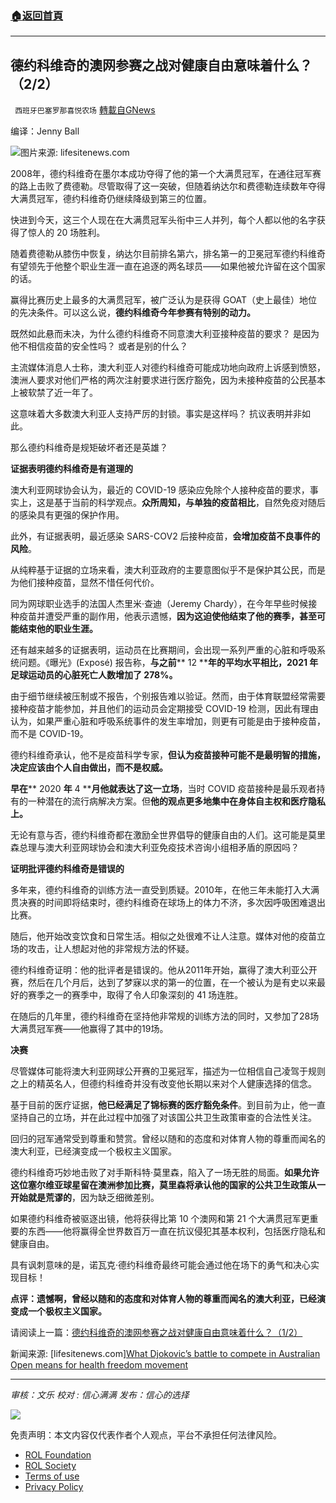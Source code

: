 ###  [:house:返回首頁](https://github.com/ourhimalayas/txt)
---


## 德约科维奇的澳网参赛之战对健康自由意味着什么？（2/2）
` 西班牙巴塞罗那喜悦农场` [轉載自GNews](https://gnews.org/zh-hans/1856520/)

编译：Jenny Ball

![](https://assets.gnews.org/wp-content/uploads/2022/01/image-1008.png)图片来源: lifesitenews.com

2008年，德约科维奇在墨尔本成功夺得了他的第一个大满贯冠军，在通往冠军赛的路上击败了费德勒。尽管取得了这一突破，但随着纳达尔和费德勒连续数年夺得大满贯冠军，德约科维奇仍继续降级到第三的位置。

快进到今天，这三个人现在在大满贯冠军头衔中三人并列，每个人都以他的名字获得了惊人的 20 场胜利。

随着费德勒从膝伤中恢复，纳达尔目前排名第六，排名第一的卫冕冠军德约科维奇有望领先于他整个职业生涯一直在追逐的两名球员——如果他被允许留在这个国家的话。

赢得比赛历史上最多的大满贯冠军，被广泛认为是获得 GOAT（史上最佳）地位的先决条件。可以这么说，**德约科维奇今年参赛有特别的动力。**

既然如此悬而未决，为什么德约科维奇不同意澳大利亚接种疫苗的要求？ 是因为他不相信疫苗的安全性吗？ 或者是别的什么？

主流媒体消息人士称，澳大利亚人对德约科维奇可能成功地向政府上诉感到愤怒，澳洲人要求对他们严格的两次注射要求进行医疗豁免，因为未接种疫苗的公民基本上被软禁了近一年了。

这意味着大多数澳大利亚人支持严厉的封锁。事实是这样吗？ 抗议表明并非如此。

那么德约科维奇是规矩破坏者还是英雄？

**证据表明德约科维奇是有道理的**

澳大利亚网球协会认为，最近的 COVID-19 感染应免除个人接种疫苗的要求，事实上，这是基于当前的科学观点。**众所周知，与单独的疫苗相比**，自然免疫对随后的感染具有更强的保护作用。

此外，有证据表明，最近感染 SARS-COV2 后接种疫苗，**会增加疫苗不良事件的风险**。

从纯粹基于证据的立场来看，澳大利亚政府的主要意图似乎不是保护其公民，而是为他们接种疫苗，显然不惜任何代价。

同为网球职业选手的法国人杰里米·查迪（Jeremy Chardy），在今年早些时候接种疫苗并遭受严重的副作用，他表示遗憾，**因为这迫使他结束了他的赛季，甚至可能结束他的职业生涯。**

还有越来越多的证据表明，运动员在比赛期间，会出现一系列严重的心脏和呼吸系统问题。《曝光》(Exposé) 报告称，**与之前**** 12 ****年的平均水平相比，****2021 ****年足球运动员的心脏死亡人数增加了**** 278%****。**

由于细节继续被压制或不报告，个别报告难以验证。然而，由于体育联盟经常需要接种疫苗才能参加，并且他们的运动员会定期接受 COVID-19 检测，因此有理由认为，如果严重心脏和呼吸系统事件的发生率增加，则更有可能是由于接种疫苗，而不是 COVID-19。

德约科维奇承认，他不是疫苗科学专家，**但认为疫苗接种可能不是最明智的措施，决定应该由个人自由做出，而不是权威。**

**早在**** 2020 ****年**** 4 ****月他就表达了这一立场**，当时 COVID 疫苗接种是最乐观者持有的一种潜在的流行病解决方案。但**他的观点更多地集中在身体自主权和医疗隐私上。**

无论有意与否，德约科维奇都在激励全世界倡导的健康自由的人们。这可能是莫里森总理与澳大利亚网球协会和澳大利亚免疫技术咨询小组相矛盾的原因吗？

**证明批评德约科维奇是错误的**

多年来，德约科维奇的训练方法一直受到质疑。2010年，在他三年未能打入大满贯决赛的时间即将结束时，德约科维奇在球场上的体力不济，多次因呼吸困难退出比赛。

随后，他开始改变饮食和日常生活。相似之处很难不让人注意。媒体对他的疫苗立场的攻击，让人想起对他的非常规方法的怀疑。

德约科维奇证明：他的批评者是错误的。他从2011年开始，赢得了澳大利亚公开赛，然后在几个月后，达到了梦寐以求的第一的位置，在一个被认为是有史以来最好的赛季之一的赛季中，取得了令人印象深刻的 41 场连胜。

在随后的几年里，德约科维奇在坚持他非常规的训练方法的同时，又参加了28场大满贯冠军赛——他赢得了其中的19场。

**决赛**

尽管媒体可能将澳大利亚网球公开赛的卫冕冠军，描述为一位相信自己凌驾于规则之上的精英名人，但德约科维奇并没有改变他长期以来对个人健康选择的信念。

基于目前的医疗证据，**他已经满足了锦标赛的医疗豁免条件**。到目前为止，他一直坚持自己的立场，并在此过程中加强了对该国公共卫生政策审查的合法性关注。

回归的冠军通常受到尊重和赞赏。曾经以随和的态度和对体育人物的尊重而闻名的澳大利亚，已经演变成一个极权主义国家。

德约科维奇巧妙地击败了对手斯科特·莫里森，陷入了一场无胜的局面。**如果允许这位塞尔维亚球星留在澳洲参加比赛，莫里森将承认他的国家的公共卫生政策从一开始就是荒谬的**，因为缺乏细微差别。

如果德约科维奇被驱逐出镜，他将获得比第 10 个澳网和第 21 个大满贯冠军更重要的东西——他将赢得全世界数百万一直在抗议侵犯其基本权利，包括医疗隐私和健康自由。

具有讽刺意味的是，诺瓦克·德约科维奇最终可能会通过他在场下的勇气和决心实现目标！

**点评：遗憾啊，曾经以随和的态度和对体育人物的尊重而闻名的澳大利亚，已经演变成一个极权主义国家。**

请阅读上一篇：[德约科维奇的澳网参赛之战对健康自由意味着什么？（1/2）](https://gnews.org/zh-hans/1856109/)

新闻来源: [lifesitenews.com][What Djokovic’s battle to compete in Australian Open means for health freedom movement](https://www.lifesitenews.com/opinion/what-djokovics-battle-to-compete-in-australian-open-means-for-health-freedom-movement/)

* * *

*审核：文乐*
*校对 : 信心满满*
*发布：信心的选择*

![](https://assets.gnews.org/wp-content/uploads/2022/01/GNEWS_CH.-1-3.jpeg)

 

免责声明：本文内容仅代表作者个人观点，平台不承担任何法律风险。

- [ROL Foundation](https://rolfoundation.org/)
- [ROL Society](https://rolsociety.org/)
- [Terms of use](https://gnews.org/terms-of-use-3/)
- [Privacy Policy](https://gnews.org/privacy-policy/)
